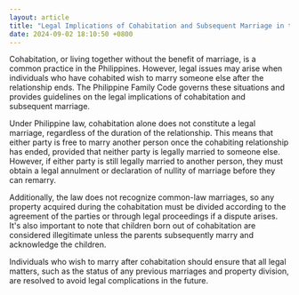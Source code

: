 ```yaml
---
layout: article
title: "Legal Implications of Cohabitation and Subsequent Marriage in the Philippines"
date: 2024-09-02 18:10:50 +0800
---
```


<p>Cohabitation, or living together without the benefit of marriage, is a common practice in the Philippines. However, legal issues may arise when individuals who have cohabited wish to marry someone else after the relationship ends. The Philippine Family Code governs these situations and provides guidelines on the legal implications of cohabitation and subsequent marriage.</p><p>Under Philippine law, cohabitation alone does not constitute a legal marriage, regardless of the duration of the relationship. This means that either party is free to marry another person once the cohabiting relationship has ended, provided that neither party is legally married to someone else. However, if either party is still legally married to another person, they must obtain a legal annulment or declaration of nullity of marriage before they can remarry.</p><p>Additionally, the law does not recognize common-law marriages, so any property acquired during the cohabitation must be divided according to the agreement of the parties or through legal proceedings if a dispute arises. It's also important to note that children born out of cohabitation are considered illegitimate unless the parents subsequently marry and acknowledge the children.</p><p>Individuals who wish to marry after cohabitation should ensure that all legal matters, such as the status of any previous marriages and property division, are resolved to avoid legal complications in the future.</p>